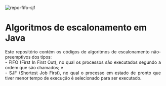 ![repo-fifo-sjf](https://github.com/user-attachments/assets/7eddbb9c-aa8d-422d-a96b-6dbede829268)

<h1>Algoritmos de escalonamento em Java</h1>

<p align="justify">Este repositório contém os códigos de algoritmos de escalonamento não-preemptivos dos tipos:<br/>
- FIFO (First In First Out), no qual os processos são executados segundo a ordem que são chamados; e<br/>
- SJF (Shortest Job First), no qual o processo em estado de pronto que tiver menor tempo de execução é selecionado para ser executado. </p><br/>

